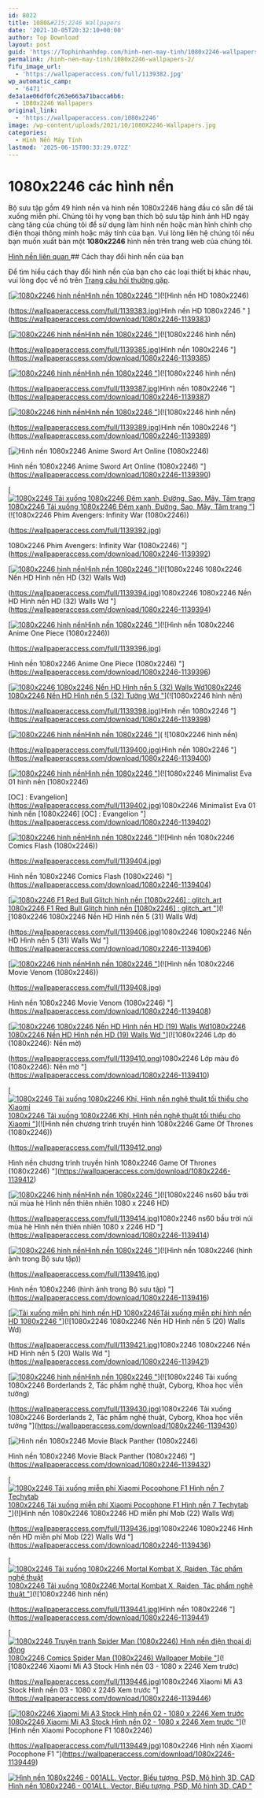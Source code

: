 ```yaml
---
id: 8022
title: 1080&#215;2246 Wallpapers
date: '2021-10-05T20:32:10+00:00'
author: Top Download
layout: post
guid: 'https://Tophinhanhdep.com/hinh-nen-may-tinh/1080x2246-wallpapers-2/'
permalink: /hinh-nen-may-tinh/1080x2246-wallpapers-2/
fifu_image_url:
  - 'https://wallpaperaccess.com/full/1139382.jpg'
wp_automatic_camp:
  - '6471'
de3a1ae06df0fc263e663a71bacca6b6:
  - 1080x2246 Wallpapers
original_link:
  - 'https://wallpaperaccess.com/1080x2246'
image: /wp-content/uploads/2021/10/1080X2246-Wallpapers.jpg
categories:
  - Hình Nền Máy Tính
lastmod: '2025-06-15T00:33:29.072Z'
---
```

# 1080x2246 các hình nền

Bộ sưu tập gồm 49 hình nền và hình nền 1080x2246 hàng đầu có sẵn để tải xuống miễn phí. Chúng tôi hy vọng bạn thích bộ sưu tập hình ảnh HD ngày càng tăng của chúng tôi để sử dụng làm hình nền hoặc màn hình chính cho điện thoại thông minh hoặc máy tính của bạn. Vui lòng liên hệ chúng tôi nếu bạn muốn xuất bản một **1080x2246** hình nền trên trang web của chúng tôi.

[Hình nền liên quan ](#related) ## Cách thay đổi hình nền của bạn

Để tìm hiểu cách thay đổi hình nền của bạn cho các loại thiết bị khác nhau, vui lòng đọc về nó trên [Trang câu hỏi thường gặp](https://tophinhanhdep.com/faq/).

  
[[![1080x2246 hình nền](https://wallpaperaccess.com/full/1139382.jpg)Hình nền 1080x2246 "](https://wallpaperaccess.com/download/1080x2246-1139382)](![Hình nền HD 1080x2246)

(https://wallpaperaccess.com/full/1139383.jpg)Hình nền HD 1080x2246 " ](https://wallpaperaccess.com/download/1080x2246-1139383)

[[![1080x2246 hình nền](https://wallpaperaccess.com/full/1139384.jpg)Hình nền 1080x2246 "](https://wallpaperaccess.com/download/1080x2246-1139384)](![1080x2246 hình nền)

(https://wallpaperaccess.com/full/1139385.jpg)Hình nền 1080x2246 "](https://wallpaperaccess.com/download/1080x2246-1139385)

[[![1080x2246 hình nền](https://wallpaperaccess.com/full/1139386.jpg)Hình nền 1080x2246 "](https://wallpaperaccess.com/download/1080x2246-1139386)](![1080x2246 hình nền)

(https://wallpaperaccess.com/full/1139387.jpg)Hình nền 1080x2246 "](https://wallpaperaccess.com/download/1080x2246-1139387)

[[![1080x2246 hình nền](https://wallpaperaccess.com/full/1139388.jpg)Hình nền 1080x2246 "](https://wallpaperaccess.com/download/1080x2246-1139388)](![1080x2246 hình nền)

(https://wallpaperaccess.com/full/1139389.jpg)Hình nền 1080x2246 "](https://wallpaperaccess.com/download/1080x2246-1139389)

[![Hình nền 1080x2246 Anime Sword Art Online (1080x2246)](https://wallpaperaccess.com/full/1139390.png)

Hình nền 1080x2246 Anime Sword Art Online (1080x2246) "](https://wallpaperaccess.com/download/1080x2246-1139390)

[[![1080x2246 Tải xuống 1080x2246 Đêm xanh, Đường, Sao, Mây, Tâm trạng](https://wallpaperaccess.com/full/1139391.jpg)1080x2246 Tải xuống 1080x2246 Đêm xanh, Đường, Sao, Mây, Tâm trạng "](https://wallpaperaccess.com/download/1080x2246-1139391)](![1080x2246 Phim Avengers: Infinity War (1080x2246))

(https://wallpaperaccess.com/full/1139392.jpg)

1080x2246 Phim Avengers: Infinity War (1080x2246) "](https://wallpaperaccess.com/download/1080x2246-1139392)

[[![1080x2246 hình nền](https://wallpaperaccess.com/full/1139393.jpg)Hình nền 1080x2246 "](https://wallpaperaccess.com/download/1080x2246-1139393)](![1080x2246 1080x2246 Nền HD Hình nền HD (32) Walls Wd)

(https://wallpaperaccess.com/full/1139394.jpg)1080x2246 1080x2246 Nền HD Hình nền HD (32) Walls Wd "](https://wallpaperaccess.com/download/1080x2246-1139394)

[[![1080x2246 hình nền](https://wallpaperaccess.com/full/1139395.jpg)Hình nền 1080x2246 "](https://wallpaperaccess.com/download/1080x2246-1139395)](![Hình nền 1080x2246 Anime One Piece (1080x2246))

(https://wallpaperaccess.com/full/1139396.jpg)

Hình nền 1080x2246 Anime One Piece (1080x2246) "](https://wallpaperaccess.com/download/1080x2246-1139396)

[[![1080x2246 1080x2246 Nền HD Hình nền 5 (32) Walls Wd](https://wallpaperaccess.com/full/1139397.jpg)1080x2246 1080x2246 Nền HD Hình nền 5 (32) Tường Wd "](https://wallpaperaccess.com/download/1080x2246-1139397)](![1080x2246 hình nền)

(https://wallpaperaccess.com/full/1139398.jpg)Hình nền 1080x2246 "](https://wallpaperaccess.com/download/1080x2246-1139398)

[[![1080x2246 hình nền](https://wallpaperaccess.com/full/1139399.jpg)Hình nền 1080x2246 "](https://wallpaperaccess.com/download/1080x2246-1139399)]( ![1080x2246 hình nền)

(https://wallpaperaccess.com/full/1139400.jpg)Hình nền 1080x2246 "](https://wallpaperaccess.com/download/1080x2246-1139400)

[[![1080x2246 hình nền](https://wallpaperaccess.com/full/1139401.jpg)Hình nền 1080x2246 "](https://wallpaperaccess.com/download/1080x2246-1139401)](![1080x2246 Minimalist Eva 01 hình nền [1080x2246)

 [OC]  : Evangelion](https://wallpaperaccess.com/full/1139402.jpg)1080x2246 Minimalist Eva 01 hình nền \[1080x2246\] \[OC\] : Evangelion "](https://wallpaperaccess.com/download/1080x2246-1139402)

[[![1080x2246 hình nền](https://wallpaperaccess.com/full/1139403.jpg)Hình nền 1080x2246 "](https://wallpaperaccess.com/download/1080x2246-1139403)](![Hình nền 1080x2246 Comics Flash (1080x2246))

(https://wallpaperaccess.com/full/1139404.jpg)

Hình nền 1080x2246 Comics Flash (1080x2246) "](https://wallpaperaccess.com/download/1080x2246-1139404)

[[![1080x2246 F1 Red Bull Glitch hình nền [1080x2246] : glitch_art](https://wallpaperaccess.com/full/1139405.png)1080x2246 F1 Red Bull Glitch hình nền \[1080x2246\] : glitch\_art "](https://wallpaperaccess.com/download/1080x2246-1139405)](![1080x2246 1080x2246 Nền HD Hình nền 5 (31) Walls Wd)

(https://wallpaperaccess.com/full/1139406.jpg)1080x2246 1080x2246 Nền HD Hình nền 5 (31) Walls Wd "](https://wallpaperaccess.com/download/1080x2246-1139406)

[[![1080x2246 hình nền](https://wallpaperaccess.com/full/1139407.jpg)Hình nền 1080x2246 "](https://wallpaperaccess.com/download/1080x2246-1139407)](![Hình nền 1080x2246 Movie Venom (1080x2246))

(https://wallpaperaccess.com/full/1139408.jpg)

Hình nền 1080x2246 Movie Venom (1080x2246) "](https://wallpaperaccess.com/download/1080x2246-1139408)

[[![1080x2246 1080x2246 Nền HD Hình nền HD (19) Walls Wd](https://wallpaperaccess.com/full/1139409.jpg)1080x2246 1080x2246 Nền HD Hình nền HD (19) Walls Wd "](https://wallpaperaccess.com/download/1080x2246-1139409)](![1080x2246 Lớp đỏ (1080x2246): Nền mờ)

(https://wallpaperaccess.com/full/1139410.png)1080x2246 Lớp màu đỏ (1080x2246): Nền mờ "](https://wallpaperaccess.com/download/1080x2246-1139410)

[[![1080x2246 Tải xuống 1080x2246 Khỉ, Hình nền nghệ thuật tối thiểu cho Xiaomi](https://wallpaperaccess.com/full/1139411.jpg)1080x2246 Tải xuống 1080x2246 Khỉ, Hình nền nghệ thuật tối thiểu cho Xiaomi "](https://wallpaperaccess.com/download/1080x2246-1139411)](![Hình nền chương trình truyền hình 1080x2246 Game Of Thrones (1080x2246))

(https://wallpaperaccess.com/full/1139412.png)

Hình nền chương trình truyền hình 1080x2246 Game Of Thrones (1080x2246) "](https://wallpaperaccess.com/download/1080x2246-1139412)

[[![1080x2246 hình nền](https://wallpaperaccess.com/full/1139413.jpg)Hình nền 1080x2246 "](https://wallpaperaccess.com/download/1080x2246-1139413)](![1080x2246 ns60 bầu trời núi mùa hè Hình nền thiên nhiên 1080 x 2246 HD)

(https://wallpaperaccess.com/full/1139414.jpg)1080x2246 ns60 bầu trời núi mùa hè Hình nền thiên nhiên 1080 x 2246 HD "](https://wallpaperaccess.com/download/1080x2246-1139414)

[[![1080x2246 hình nền](https://wallpaperaccess.com/full/1139415.jpg)Hình nền 1080x2246 "](https://wallpaperaccess.com/download/1080x2246-1139415)](![Hình nền 1080x2246 (hình ảnh trong Bộ sưu tập))

(https://wallpaperaccess.com/full/1139416.jpg)

Hình nền 1080x2246 (hình ảnh trong Bộ sưu tập) "](https://wallpaperaccess.com/download/1080x2246-1139416)

[[![Tải xuống miễn phí hình nền HD 1080x2246](https://wallpaperaccess.com/full/1139417.jpg)Tải xuống miễn phí hình nền HD 1080x2246 "](https://wallpaperaccess.com/download/1080x2246-1139417)](![1080x2246 1080x2246 Nền HD Hình nền 5 (20) Walls Wd)

(https://wallpaperaccess.com/full/1139421.jpg)1080x2246 1080x2246 Nền HD Hình nền 5 (20) Walls Wd "](https://wallpaperaccess.com/download/1080x2246-1139421)

[[![1080x2246 hình nền](https://wallpaperaccess.com/full/1139426.jpg)Hình nền 1080x2246 "](https://wallpaperaccess.com/download/1080x2246-1139426)](![1080x2246 Tải xuống 1080x2246 Borderlands 2, Tác phẩm nghệ thuật, Cyborg, Khoa học viễn tưởng)

(https://wallpaperaccess.com/full/1139430.jpg)1080x2246 Tải xuống 1080x2246 Borderlands 2, Tác phẩm nghệ thuật, Cyborg, Khoa học viễn tưởng "](https://wallpaperaccess.com/download/1080x2246-1139430)

[![Hình nền 1080x2246 Movie Black Panther (1080x2246)](https://wallpaperaccess.com/full/1139432.jpg)

Hình nền 1080x2246 Movie Black Panther (1080x2246) "](https://wallpaperaccess.com/download/1080x2246-1139432)

[[![1080x2246 Tải xuống miễn phí Xiaomi Pocophone F1 Hình nền 7 Techytab](https://wallpaperaccess.com/full/1139434.jpg)1080x2246 Tải xuống miễn phí Xiaomi Pocophone F1 Hình nền 7 Techytab "](https://wallpaperaccess.com/download/1080x2246-1139434)](![Hình nền 1080x2246 1080x2246 HD miễn phí Mob (22) Walls Wd)

(https://wallpaperaccess.com/full/1139436.jpg)1080x2246 1080x2246 Hình nền HD miễn phí Mob (22) Walls Wd "](https://wallpaperaccess.com/download/1080x2246-1139436)

[[![1080x2246 Tải xuống 1080x2246 Mortal Kombat X, Raiden, Tác phẩm nghệ thuật](https://wallpaperaccess.com/full/1139438.jpg)1080x2246 Tải xuống 1080x2246 Mortal Kombat X, Raiden, Tác phẩm nghệ thuật "](https://wallpaperaccess.com/download/1080x2246-1139438)](![1080x2246 hình nền)

(https://wallpaperaccess.com/full/1139441.jpg)Hình nền 1080x2246 "](https://wallpaperaccess.com/download/1080x2246-1139441)

[[![1080x2246 Truyện tranh Spider Man (1080x2246) Hình nền điện thoại di động](https://wallpaperaccess.com/full/1139444.jpg)1080x2246 Comics Spider Man (1080x2246) Wallpaper Mobile "](https://wallpaperaccess.com/download/1080x2246-1139444)](![1080x2246 Xiaomi Mi A3 Stock Hình nền 03 - 1080 x 2246 Xem trước)

(https://wallpaperaccess.com/full/1139446.jpg)1080x2246 Xiaomi Mi A3 Stock Hình nền 03 - 1080 x 2246 Xem trước "](https://wallpaperaccess.com/download/1080x2246-1139446)

[[![1080x2246 Xiaomi Mi A3 Stock Hình nền 02 - 1080 x 2246 Xem trước](https://wallpaperaccess.com/full/1139447.jpg)1080x2246 Xiaomi Mi A3 Stock Hình nền 02 - 1080 x 2246 Xem trước "](https://wallpaperaccess.com/download/1080x2246-1139447)](![Hình nền Xiaomi Pocophone F1 1080x2246)

(https://wallpaperaccess.com/full/1139449.jpg)1080x2246 Hình nền Xiaomi Pocophone F1 "](https://wallpaperaccess.com/download/1080x2246-1139449)

[![Hình nền 1080x2246 - 001ALL.  Vector, Biểu tượng, PSD, Mô hình 3D, CAD](https://wallpaperaccess.com/full/1139450.jpg)Hình nền 1080x2246 - 001ALL. Vector, Biểu tượng, PSD, Mô hình 3D, CAD "](https://wallpaperaccess.com/download/1080x2246-1139450)
